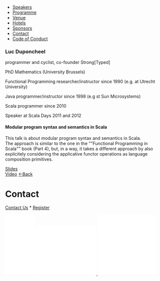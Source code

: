 *   [Speakers](/lambdadays2015/#speakers)
*   [Programme](/lambdadays2015/#programme)
*   [Venue](/lambdadays2015/#venue)
*   [Hotels](/lambdadays2015/#hotels)
*   [Sponsors](/lambdadays2015/#sponsors)
*   [Contact](/lambdadays2015/#contact)
*   [Code of Conduct](/lambdadays2015/about#code-of-conduct)

  

### Luc Duponcheel

programmer and cyclist, co-founder Strong\[Typed\]​  

PhD Mathematics (University Brussels)  
  
Functional Programming researcher/instructor since 1990 (e.g. at Utrecht University)  
  
Java programmer/instructor since 1998 (e.g st Sun Microsystems)  
  
Scala programmer since 2010  
  
Speaker at Scala Days 2011 and 2012

#### Modular program syntax and semantics in Scala

This talk is about modular program syntax and semantics in Scala.  
The approach is similar to the one in the ""Functional Programming in Scala"" book (Part 4), but, in a way, it takes a different approach by also explicitely considering the applicative functor operations as language composition primitives.

[Slides](/static/upload/media/1425463178449247lambdaday215slides.pdf)  
[Video](https://www.youtube.com/watch?v=xyPViiWXkTw) [←Back](/lambdadays2015)

# Contact

[Contact Us](https://www.lambdadays.org/lambdadays2020/#contact) \* [Register](https://www.lambdadays.org/lambdadays2020/#register)

 [![facebook icon](/static/upload/media/1407736708498708fb_glowna.png)](https://www.facebook.com/events/624296757687805/?context=create&source=49) [ ![twitter icon](/static/upload/media/1407736735506811tw_glowna.png) ](https://twitter.com/LambdaDays) [![lanyrd icon](/static/upload/media/1407736760562017l_glowna.png)](http://lanyrd.com/2015/lambdadays/) 

